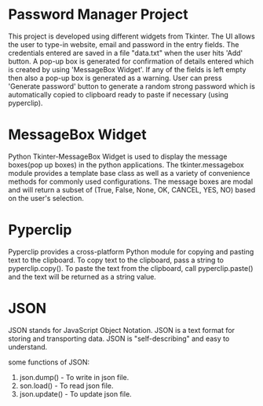 # Password Manager Project
This project is developed using different widgets from Tkinter.
The UI allows the user to type-in website, email and password in 
the entry fields. The credentials entered are saved in a file "data.txt"
when the user hits 'Add' button. A pop-up box is generated for confirmation
of details entered which is created by using 'MessageBox Widget'.
If any of the fields is left empty then also a pop-up box is generated as a warning.
User can press 'Generate password' button to generate a random strong password 
which is automatically copied to clipboard ready to paste if necessary (using pyperclip).


# MessageBox Widget
Python Tkinter-MessageBox Widget is used to display the message boxes(pop up boxes) in the python applications.
The tkinter.messagebox module provides a template base class as well as a variety of convenience methods for commonly
used configurations. The message boxes are modal and will return a subset of (True, False, None, OK, CANCEL, YES, NO)
based on the user's selection.

# Pyperclip
Pyperclip provides a cross-platform Python module for copying and pasting text to the clipboard.
To copy text to the clipboard, pass a string to pyperclip.copy(). To paste the text from the clipboard, call pyperclip.paste() and the text will be returned as a string value.

# JSON
JSON stands for JavaScript Object Notation.
JSON is a text format for storing and transporting data.
JSON is "self-describing" and easy to understand.

some functions of JSON:
1) json.dump() - To write in json file.
2) son.load() - To read json file.
3) json.update() - To update json file.